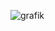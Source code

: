 ![grafik](https://github.com/Greycell-lab/HessenZeiten/assets/75478778/85c6c615-b2a9-40f8-8a76-126b2a96e068)

